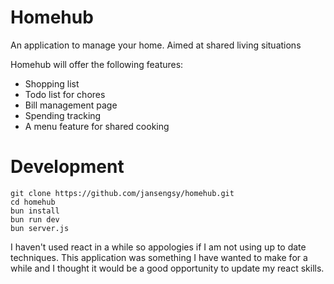 # Homehub

An application to manage your home. Aimed at shared living situations

Homehub will offer the following features:

- Shopping list
- Todo list for chores
- Bill management page
- Spending tracking
- A menu feature for shared cooking

# Development

```
git clone https://github.com/jansengsy/homehub.git
cd homehub
bun install
bun run dev
bun server.js
```

I haven't used react in a while so appologies if I am not using up to date techniques. This application was something I have wanted to make for a while and I thought it would be a good opportunity to update my react skills.
